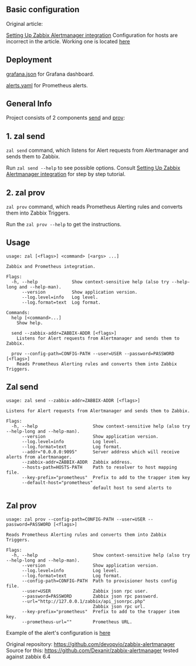 ## Basic configuration
Original article:

[Setting Up Zabbix Alertmanager integration](http://devopy.io/setting-up-zabbix-alertmanager-integration/)
Configuration for hosts are incorrect in the article. Working one is located [here](./zabbixprovisioner/config.yaml)

## Deployment

[grafana.json](./grafana.json) for Grafana dashboard.

[alerts.yaml](./alerts.yaml) for Prometheus alerts.

## General Info

Project consists of 2 components [send](#1-zal-send) and [prov](#2-zal-prov):

## 1. zal send

`zal send` command, which listens for Alert requests from Alertmanager and sends them to Zabbix.

Run `zal send --help` to see possible options. Consult [Setting Up Zabbix Alertmanager integration](http://devopy.io/setting-up-zabbix-alertmanager-integration/) for step by step tutorial.

## 2. zal prov

`zal prov` command, which reads Prometheus Alerting rules and converts them into Zabbix Triggers.

Run the `zal prov --help` to get the instructions.
 
## Usage

```
usage: zal [<flags>] <command> [<args> ...]

Zabbix and Prometheus integration.

Flags:
  -h, --help             Show context-sensitive help (also try --help-long and --help-man).
      --version          Show application version.
      --log.level=info   Log level.
      --log.format=text  Log format.

Commands:
  help [<command>...]
    Show help.

  send --zabbix-addr=ZABBIX-ADDR [<flags>]
    Listens for Alert requests from Alertmanager and sends them to Zabbix.

  prov --config-path=CONFIG-PATH --user=USER --password=PASSWORD [<flags>]
    Reads Prometheus Alerting rules and converts them into Zabbix Triggers.
```

## Zal send

```
usage: zal send --zabbix-addr=ZABBIX-ADDR [<flags>]

Listens for Alert requests from Alertmanager and sends them to Zabbix.

Flags:
  -h, --help                     Show context-sensitive help (also try --help-long and --help-man).
      --version                  Show application version.
      --log.level=info           Log level.
      --log.format=text          Log format.
      --addr="0.0.0.0:9095"      Server address which will receive alerts from alertmanager.
      --zabbix-addr=ZABBIX-ADDR  Zabbix address.
      --hosts-path=HOSTS-PATH    Path to resolver to host mapping file.
      --key-prefix="prometheus"  Prefix to add to the trapper item key
      --default-host="prometheus"
                                 default host to send alerts to

```

## Zal prov
```
usage: zal prov --config-path=CONFIG-PATH --user=USER --password=PASSWORD [<flags>]

Reads Prometheus Alerting rules and converts them into Zabbix Triggers.

Flags:
  -h, --help                     Show context-sensitive help (also try --help-long and --help-man).
      --version                  Show application version.
      --log.level=info           Log level.
      --log.format=text          Log format.
      --config-path=CONFIG-PATH  Path to provisioner hosts config file.
      --user=USER                Zabbix json rpc user.
      --password=PASSWORD        Zabbix json rpc password.
      --url="http://127.0.0.1/zabbix/api_jsonrpc.php"
                                 Zabbix json rpc url.
      --key-prefix="prometheus"  Prefix to add to the trapper item key.
      --prometheus-url=""        Prometheus URL.
```

Example of the alert's configuration is [here](./alerts.yaml)


Original repository: https://github.com/devopyio/zabbix-alertmanager
Source for this: https://github.com/Dexanir/zabbix-alertmanager 
tested against zabbix 6.4 
